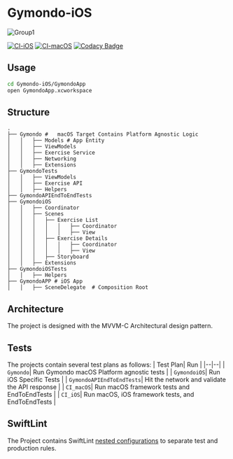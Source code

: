 # Gymondo-iOS

![Group1](https://github.com/alielsokary/Gymondo-iOS/assets/11244927/6b4ac64e-f107-4608-b85c-e094a6c5b7c0)


[![CI-iOS](https://github.com/alielsokary/Gymondo-iOS/actions/workflows/CI-iOS.yml/badge.svg)](https://github.com/alielsokary/Gymondo-iOS/actions/workflows/CI-iOS.yml)
[![CI-macOS](https://github.com/alielsokary/Gymondo-iOS/actions/workflows/CI-macOS.yml/badge.svg)](https://github.com/alielsokary/Gymondo-iOS/actions/workflows/CI-macOS.yml)
[![Codacy Badge](https://app.codacy.com/project/badge/Grade/681d6d9924fe4735bd3490f84377e3c1)](https://app.codacy.com/gh/alielsokary/Gymondo-iOS/dashboard)

## Usage

```bash
cd Gymondo-iOS/GymondoApp
open GymondoApp.xcworkspace
```

## Structure
```
.
├── Gymondo #	macOS Target Contains Platform Agnostic Logic
│   │	├── Models # App Entity
│   │	├── ViewModels  
│   │	├── Exercise Service
│   │	├── Networking
│   │	├── Extensions
├── GymondoTests
│   │	├── ViewModels   
│   │	├── Exercise API   
│   │	├── Helpers
├── GymondoAPIEndToEndTests
├── GymondoiOS
│   │	├── Coordinator 
│   │	├── Scenes 
│   │	│   ├── Exercise List 
│   │	│   │	│	├── Coordinator 
│   │	│   │	│	├── View
│   │	│   ├── Exercise Details 
│   │	│   │	│	├── Coordinator 
│   │	│   │	│	├── View
│   │	│   ├── Storyboard
│   │	├── Extensions 
├── GymondoiOSTests
│   │	├── Helpers 
├── GymondoAPP # iOS App
│   │	├── SceneDelegate  # Composition Root
```

## Architecture 
The project is designed with the MVVM-C Architectural design pattern.

## Tests
The projects contain several test plans as follows:
| Test Plan| Run |
|--|--|
| `Gymondo`| Run Gymondo macOS Platform agnostic tests  |
| `GymondoiOS`| Run iOS Specific Tests  |
| `GymondoAPIEndToEndTests`| Hit the network and validate the API response  |
| `CI_macOS`| Run macOS framework tests and EndToEndTests  |
| `CI_iOS`| Run macOS, iOS framework tests, and EndToEndTests  |

## SwiftLint
The Project contains SwiftLint [nested  configurations](https://github.com/realm/SwiftLint#nested-configurations) to separate test and production rules.
